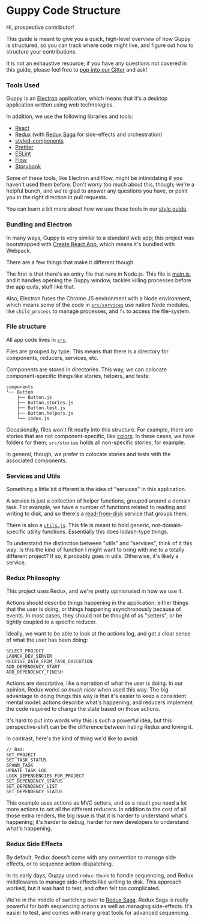 # Guppy Code Structure

Hi, prospective contributor!

This guide is meant to give you a quick, high-level overview of how Guppy is structured, so you can track where code might live, and figure out how to structure your contributions.

It is not an exhaustive resource; if you have any questions not covered in this guide, please feel free to [pop into our Gitter](https://gitter.im/guppy-gui/Lobby) and ask!

### Tools Used

Guppy is an [Electron](https://electronjs.org/) application, which means that it's a desktop application written using web technologies.

In addition, we use the following libraries and tools:

- [React](https://reactjs.org/)
- [Redux](https://redux.js.org/) (with [Redux Saga](https://github.com/redux-saga/redux-saga) for side-effects and orchestration)
- [styled-components](styled-components.com)
- [Prettier](https://github.com/prettier/prettier)
- [ESLint](https://eslint.org/)
- [Flow](https://flow.org/)
- [Storybook](https://github.com/storybooks/storybook)

Some of these tools, like Electron and Flow, might be intimidating if you haven't used them before. Don't worry too much about this, though; we're a helpful bunch, and we're glad to answer any questions you have, or point you in the right direction in pull requests.

You can learn a bit more about how we use these tools in our [style guide](https://github.com/joshwcomeau/guppy/blob/master/docs/dev-info/style-guide.md).

### Bundling and Electron

In many ways, Guppy is very similar to a standard web app; this project was bootstrapped with [Create React App](https://github.com/facebook/create-react-app), which means it's bundled with Webpack.

There are a few things that make it different though.

The first is that there's an entry file that runs in Node.js. This file is [main.js](https://github.com/joshwcomeau/guppy/blob/master/src/main.js), and it handles opening the Guppy window, tackles killing processes before the app quits, stuff like that.

Also, Electron fuses the Chrome JS environment with a Node environment, which means some of the code in [`src/services`](https://github.com/joshwcomeau/guppy/blob/master/src/services) use native Node modules, like `child_process` to manage processes, and `fs` to access the file-system.

### File structure

All app code lives in [`src`](https://github.com/joshwcomeau/guppy/blob/master/src/).

Files are grouped by type. This means that there is a directory for components, reducers, services, etc.

Components are stored in directories. This way, we can colocate component-specific things like stories, helpers, and tests:

```
components
└── Button
    ├── Button.js
    ├── Button.stories.js
    ├── Button.test.js
    ├── Button.helpers.js
    └── index.js
```

Occasionally, files won't fit neatly into this structure. For example, there are stories that are not component-specific, like [colors](https://github.com/joshwcomeau/guppy/blob/master/src/stories/colors.stories.js). In these cases, we have folders for them; `src/stories` holds all non-specific stories, for example.

In general, though, we prefer to colocate stories and tests with the associated components.

### Services and Utils

Something a little bit different is the idea of "services" in this application.

A service is just a collection of helper functions, grouped around a domain task. For example, we have a number of functions related to reading and writing to disk, and so there's a [read-from-disk](https://github.com/joshwcomeau/guppy/blob/master/src/services/read-from-disk.service.js) service that groups them.

There is also a [`utils.js`](https://github.com/joshwcomeau/guppy/blob/master/src/utils.js/). This file is meant to hold generic, not-domain-specific utility functions. Essentially this does lodash-type things.

To understand the distinction between "utils" and "services", think of it this way: Is this the kind of function I might want to bring with me to a totally different project? If so, it probably goes in utils. Otherwise, it's likely a service.

### Redux Philosophy

This project uses Redux, and we're pretty opinionated in how we use it.

Actions should describe things happening in the application; either things that the user is doing, or things happening asynchronously because of events. In most cases, they should not be thought of as "setters", or be tightly coupled to a specific reducer.

Ideally, we want to be able to look at the actions log, and get a clear sense of what the user has been doing:

```
SELECT_PROJECT
LAUNCH_DEV_SERVER
RECEIVE_DATA_FROM_TASK_EXECUTION
ADD_DEPENDENCY_START
ADD_DEPENDENCY_FINISH
```

Actions are descriptive, like a narration of what the user is doing. In our opinion, Redux works _so much nicer_ when used this way. The big advantage to doing things this way is that it's easier to keep a consistent mental model: actions describe what's happening, and reducers implement the code required to change the state based on those actions.

It's hard to put into words why this is such a powerful idea, but this perspective-shift can be the difference between hating Redux and loving it.

In contrast, here's the kind of thing we'd like to avoid:

```
// Bad:
SET_PROJECT
SET_TASK_STATUS
SPAWN_TASK
UPDATE_TASK_LOG
LOCK_DEPENDENCIES_FOR_PROJECT
SET_DEPENDENCY_STATUS
SET_DEPENDENCY_LIST
SET_DEPENDENCY_STATUS
```

This example uses actions as MVC setters, and as a result you need a lot more actions to set all the different reducers. In addition to the cost of all those extra renders, the big issue is that it is harder to understand what's happening; it's harder to debug, harder for new developers to understand what's happening.

### Redux Side Effects

By default, Redux doesn't come with any convention to manage side effects, or to sequence action-dispatching.

In its early days, Guppy used `redux-thunk` to handle sequencing, and Redux middlewares to manage side-effects like writing to disk. This approach worked, but it was hard to test, and often felt too complicated.

We're in the middle of switching over to [Redux Saga](https://github.com/redux-saga/redux-saga). Redux Saga is really powerful for both sequencing actions as well as managing side-effects. It's easier to test, and comes with many great tools for advanced sequencing.
